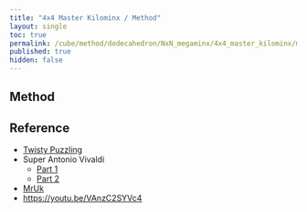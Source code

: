 ```yaml
---
title: "4x4 Master Kilominx / Method"
layout: single
toc: true
permalink: /cube/method/dodecahedron/NxN_megaminx/4x4_master_kilominx/method
published: true
hidden: false
---
```


<head>
  <base target="_blank">
</head>



## Method



## Reference

- [Twisty Puzzling](https://youtu.be/b7xtxzl2G0Q)
- Super Antonio Vivaldi
  - [Part 1](https://youtu.be/Q4PVaOh3oCs)
  - [Part 2](https://youtu.be/Smtbp4At_uU)
- [MrUk](https://youtu.be/rdln0IG86_s)
- <https://youtu.be/VAnzC2SYVc4>